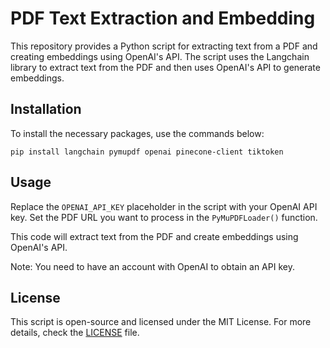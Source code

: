 # PDF Text Extraction and Embedding
This repository provides a Python script for extracting text from a PDF and creating embeddings using OpenAI's API. The script uses the Langchain library to extract text from the PDF and then uses OpenAI's API to generate embeddings.

## Installation
To install the necessary packages, use the commands below:

    pip install langchain pymupdf openai pinecone-client tiktoken
  
## Usage
Replace the `OPENAI_API_KEY` placeholder in the script with your OpenAI API key.
Set the PDF URL you want to process in the `PyMuPDFLoader()` function.

This code will extract text from the PDF and create embeddings using OpenAI's API.

Note: You need to have an account with OpenAI to obtain an API key.

## License

This script is open-source and licensed under the MIT License. For more details, check the [LICENSE](LICENSE) file.
